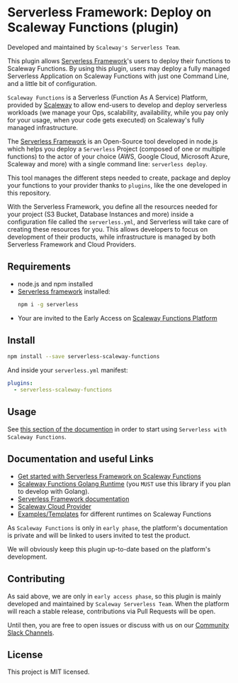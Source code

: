 # Serverless Framework: Deploy on Scaleway Functions (plugin)

Developed and maintained by `Scaleway's Serverless Team`.

This plugin allows [Serverless Framework](https://serverless.com)'s users to deploy their functions to Scaleway Functions. By using this plugin, users may deploy a fully managed Serverless Application on Scaleway Functions with just one Command Line, and a little bit of configuration.

`Scaleway Functions` is a Serverless (Function As A Service) Platform, provided by [Scaleway](https://scaleway.com) to allow end-users to develop and deploy serverless workloads (we manage your Ops, scalability, availability, while you pay only for your usage, when your code gets executed) on Scaleway's fully managed infrastructure.

The [Serverless Framework](https://serverless.com) is an Open-Source tool developed in node.js which helps you deploy a `Serverless` Project (composed of one or multiple functions) to the actor of your choice (AWS, Google Cloud, Microsoft Azure, Scaleway and more) with a single command line: `serverless deploy`.

This tool manages the different steps needed to create, package and deploy your functions to your provider thanks to `plugins`, like the one developed in this repository.

With the Serverless Framework, you define all the resources needed for your project (S3 Bucket, Database Instances and more) inside a configuration file called the `serverless.yml`, and Serverless will take care of creating these resources for you. This allows developers to focus on development of their products, while infrastructure is managed by both Serverless Framework and Cloud Providers.

## Requirements

- node.js and npm installed
- [Serverless framework](https://serverless.com) installed:
  ```bash
  npm i -g serverless
  ```
- Your are invited to the Early Access on [Scaleway Functions Platform](https://scaleway.com/betas#serverless)

## Install

```bash
npm install --save serverless-scaleway-functions
```

And inside your `serverless.yml` manifest:
```yml
plugins:
  - serverless-scaleway-functions
```

## Usage

See [this section of the documention](https://github.com/scaleway/serverless-scaleway-functions/blob/master/docs/README.md) in order to start using `Serverless with Scaleway Functions`.


## Documentation and useful Links

- [Get started with Serverless Framework on Scaleway Functions](https://github.com/scaleway/serverless-scaleway-functions/blob/master/docs/README.md)
- [Scaleway Functions Golang Runtime](https://github.com/scaleway/scaleway-functions-go) (you `MUST` use this library if you plan to develop with Golang).
- [Serverless Framework documentation](https://serverless.com)
- [Scaleway Cloud Provider](https://scaleway.com)
- [Examples/Templates](https://github.com/scaleway/serverless-scaleway-functions/blob/master/examples) for different runtimes on Scaleway Functions

As `Scaleway Functions` is only in `early phase`, the platform's documentation is private and will be linked to users invited to test the product.

We will obviously keep this plugin up-to-date based on the platform's development.

## Contributing

As said above, we are only in `early access phase`, so this plugin is mainly developed and maintained by `Scaleway Serverless Team`. When the platform will reach a stable release, contributions via Pull Requests will be open.

Until then, you are free to open issues or discuss with us on our [Community Slack Channels](https://slack.online.net/).

## License

This project is MIT licensed.
